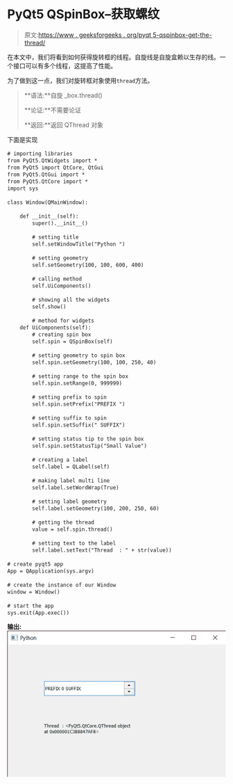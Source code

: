 # PyQt5 QSpinBox–获取螺纹

> 原文:[https://www . geeksforgeeks . org/pyqt 5-qspinbox-get-the-thread/](https://www.geeksforgeeks.org/pyqt5-qspinbox-getting-the-thread/)

在本文中，我们将看到如何获得旋转框的线程。自旋线是自旋盒赖以生存的线。一个接口可以有多个线程，这提高了性能。

为了做到这一点，我们对旋转框对象使用`thread`方法。

> **语法:**自旋 _box.thread()
> 
> **论证:**不需要论证
> 
> **返回:**返回 QThread 对象

下面是实现

```
# importing libraries
from PyQt5.QtWidgets import * 
from PyQt5 import QtCore, QtGui
from PyQt5.QtGui import * 
from PyQt5.QtCore import * 
import sys

class Window(QMainWindow):

    def __init__(self):
        super().__init__()

        # setting title
        self.setWindowTitle("Python ")

        # setting geometry
        self.setGeometry(100, 100, 600, 400)

        # calling method
        self.UiComponents()

        # showing all the widgets
        self.show()

        # method for widgets
    def UiComponents(self):
        # creating spin box
        self.spin = QSpinBox(self)

        # setting geometry to spin box
        self.spin.setGeometry(100, 100, 250, 40)

        # setting range to the spin box
        self.spin.setRange(0, 999999)

        # setting prefix to spin
        self.spin.setPrefix("PREFIX ")

        # setting suffix to spin
        self.spin.setSuffix(" SUFFIX")

        # setting status tip to the spin box
        self.spin.setStatusTip("Small Value")

        # creating a label
        self.label = QLabel(self)

        # making label multi line
        self.label.setWordWrap(True)

        # setting label geometry
        self.label.setGeometry(100, 200, 250, 60)

        # getting the thread
        value = self.spin.thread()

        # setting text to the label
        self.label.setText("Thread  : " + str(value))

# create pyqt5 app
App = QApplication(sys.argv)

# create the instance of our Window
window = Window()

# start the app
sys.exit(App.exec())
```

**输出:**
![](img/397fc983d4bc75e68f8daee40c7ccb63.png)
